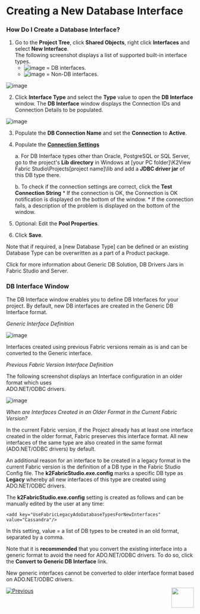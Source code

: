 # Creating a New Database Interface

### How Do I Create a Database Interface?

1. Go to the **Project Tree**, click **Shared Objects**, right click **Interfaces** and select **New Interface**.\
The following screenshot displays a list of supported built-in interface types.
     * ![image](https://github.com/k2view-academy/K2View-Academy/blob/master/articles/05_DB_interfaces/images/05_04_icon1.png) = DB interfaces.
     * ![image](https://github.com/k2view-academy/K2View-Academy/blob/master/articles/05_DB_interfaces/images/05_04_icon2.png) = Non-DB interfaces.

![image](https://github.com/k2view-academy/K2View-Academy/blob/master/articles/05_DB_interfaces/images/05_04_01%20interface%20types.png)

2. Click **Interface Type** and select the **Type** value to open the **DB Interface** window. The **DB Interface** window displays the Connection IDs and Connection Details to be populated. 

![image](https://github.com/k2view-academy/K2View-Academy/blob/master/articles/05_DB_interfaces/images/05_04_02%20DB%20Interface.png)

3. Populate the **DB Connection Name** and set the **Connection** to **Active**.

4. Populate the [**Connection Settings**](https://github.com/k2view-academy/K2View-Academy/blob/master/articles/05_DB_interfaces/03_DB_interfaces_overview.md)

   a. For DB Interface types other than Oracle, PostgreSQL or SQL Server, go to the project's **Lib directory** in Windows at [your PC folder]\K2View Fabric Studio\Projects\[project name]\lib and add a **JDBC driver jar** of this DB type there.   
   
   b. To check if the connection settings are correct, click the **Test Connection String**
       * If the connection is OK, the Connection is OK notification is displayed on the bottom of the window.
       * If the connection fails, a description of the problem is displayed on the bottom of the window. 
       
5. Optional: Edit the **Pool Properties**.

6. Click **Save**.

    
Note that if required, a [new Database Type] can be defined or an existing Database Type can be overwritten as a part of a Product package.

Click for more information about Generic DB Solution, DB Drivers Jars in Fabric Studio and Server.

### DB Interface Window

The DB Interface window enables you to define DB Interfaces for your project. By default, new DB interfaces are created in the Generic DB Interface format. 


_Generic Interface Definition_

![image](https://github.com/k2view-academy/K2View-Academy/blob/master/articles/05_DB_interfaces/images/05_04_03%20Generic%20Interface%20Definition.png)

Interfaces created using previous Fabric versions remain as is and can be converted to the Generic interface.
 

_Previous Fabric Version Interface Definition_

The following screenshot displays an Interface configuration in an older format which uses\
 ADO.NET/ODBC drivers.

![image](https://github.com/k2view-academy/K2View-Academy/blob/master/articles/05_DB_interfaces/images/05_04_04%20Previous%20Fabric%20Version%20Interface%20Definition.png)


_When are Interfaces Created in an Older Format in the Current Fabric Version?_

In the current Fabric version, if the Project already has at least one interface created in the older format, Fabric preserves this interface format. All new interfaces of the same type are also created in the same format (ADO.NET/ODBC drivers) by default.

An additional reason for an interface to be created in a legacy format in the current Fabric version is the definition of a DB type in the Fabric Studio Config file. The **k2FabricStudio.exe.config** marks a specific DB type as **Legacy** whereby all new interfaces of this type are created using\
 ADO.NET/ODBC drivers.  

The **k2FabricStudio.exe.config** setting is created as follows and can be manually edited by the user at any time:

 ```<add key="UseFabricLegacyAdoDatabaseTypesForNewInterfaces" value="Cassandra"/>``` 


In this setting, value = a list of DB types to be created in an old format, separated by a comma.

Note that it is **recommended** that you convert the existing interface into a generic format to avoid the need for ADO.NET/ODBC drivers. To do so, click the **Convert to Generic DB Interface** link.

New generic interfaces cannot be converted to older interface format based on ADO.NET/ODBC drivers. 

[![Previous](https://github.com/k2view-academy/K2View-Academy/blob/master/articles/images/Previous.png)](https://github.com/k2view-academy/K2View-Academy/blob/master/articles/05_DB_interfaces/03_DB_interfaces_overview.md)[<img align="right" width="60" height="54" src="https://github.com/k2view-academy/K2View-Academy/blob/master/articles/images/Next.png">](https://github.com/k2view-academy/K2View-Academy/blob/master/articles/05_DB_interfaces/05_adding_a_fabric_and_remote_fabric_interface_type.md)
